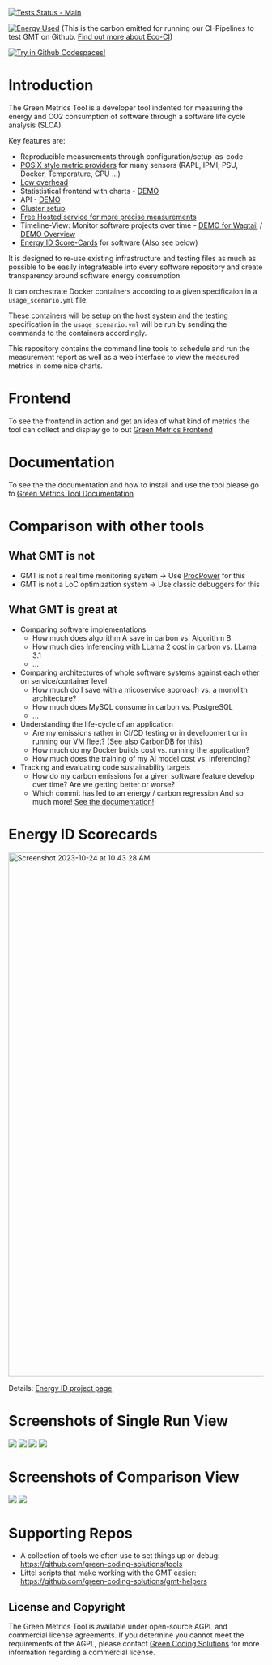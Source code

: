 [![Tests Status - Main](https://github.com/green-coding-solutions/green-metrics-tool/actions/workflows/tests-vm-main.yml/badge.svg)](https://github.com/green-coding-solutions/green-metrics-tool/actions/workflows/tests-vm-main.yml)


[![Energy Used](https://api.green-coding.io/v1/ci/badge/get?repo=green-coding-solutions/green-metrics-tool&branch=main&workflow=45267393&mode=totals&metric=carbon&duration_days=30&)](https://metrics.green-coding.io/ci.html?repo=green-coding-solutions/green-metrics-tool&branch=main&workflow=45267393) (This is the carbon emitted for running our CI-Pipelines to test GMT on Github. [Find out more about Eco-CI](https://www.green-coding.io/products/eco-ci/))

[![Try in Github Codespaces!](https://github.com/codespaces/badge.svg)](https://codespaces.new/green-coding-solutions/green-metrics-tool)

# Introduction

The Green Metrics Tool is a developer tool indented for measuring the energy and CO2 consumption of software through a software life cycle analysis (SLCA).

Key features are:
- Reproducible measurements through configuration/setup-as-code
- [POSIX style metric providers](https://docs.green-coding.io/docs/measuring/metric-providers/metric-providers-overview/) for many sensors (RAPL, IPMI, PSU, Docker, Temperature, CPU ...)
- [Low overhead](https://docs.green-coding.io/docs/measuring/metric-providers/overhead-of-measurement-providers/)
- Statististical frontend with charts - [DEMO](https://metrics.green-coding.io/stats.html?id=7169e39e-6938-4636-907b-68aa421994b2)
- API - [DEMO](https://api.green-coding.io)
- [Cluster setup](https://docs.green-coding.io/docs/installation/installation-cluster/)
- [Free Hosted service for more precise measurements](https://docs.green-coding.io/docs/measuring/measurement-cluster/)
- Timeline-View: Monitor software projects over time - [DEMO for Wagtail](https://metrics.green-coding.io/timeline.html?uri=https://github.com/green-coding-solutions/bakerydemo-gold-benchmark&filename=usage_scenario_warm.yml&branch=&machine_id=7) / [DEMO Overview](https://metrics.green-coding.io/watchlist.html)
- [Energy ID Score-Cards](https://www.green-coding.io/products/energy-id/) for software (Also see below)

It is designed to re-use existing infrastructure and testing files as much as possible to be easily integrateable into every software repository and create transparency around software energy consumption.

It can orchestrate Docker containers according to a given specificaion in a `usage_scenario.yml` file.

These containers will be setup on the host system and the testing specification in the `usage_scenario.yml` will be
run by sending the commands to the containers accordingly.

This repository contains the command line tools to schedule and run the measurement report
as well as a web interface to view the measured metrics in some nice charts.

# Frontend
To see the frontend in action and get an idea of what kind of metrics the tool can collect and display go to out [Green Metrics Frontend](https://metrics.green-coding.io)

# Documentation

To see the the documentation and how to install and use the tool please go to [Green Metrics Tool Documentation](https://docs.green-coding.io)

# Comparison with other tools

## What GMT is not
- GMT is not a real time monitoring system -> Use [ProcPower](https://github.com/green-kernel/procpower) for this
- GMT is not a LoC optimization system -> Use classic debuggers for this

## What GMT is great at
- Comparing software implementations
  - How much does algorithm A save in carbon vs. Algorithm B
  - How much dies Inferencing with LLama 2 cost in carbon vs. LLama 3.1
  - ...
- Comparing architectures of whole software systems against each other on service/container level
  - How much do I save with a micoservice approach vs. a monolith architecture?
  - How much does MySQL consume in carbon vs. PostgreSQL
  - ...
- Understanding the life-cycle of an application
  - Are my emissions rather in CI/CD testing or in development or in running our VM fleet? (See also [CarbonDB](https://www.green-coding.io/products/carbondb/) for this)
  - How much do my Docker builds cost vs. running the application?
  - How much does the training of my AI model cost vs. Inferencing?
- Tracking and evaluating code sustainability targets
  - How do my carbon emissions for a given software feature develop over time? Are we getting better or worse?
  - Which commit has led to an energy / carbon regression
And so much more! [See the documentation!](https://docs.green-coding.io)

# Energy ID Scorecards
<img width="1034" alt="Screenshot 2023-10-24 at 10 43 28 AM" src="https://github.com/green-coding-solutions/green-metrics-tool/assets/250671/7e3e3faa-5452-4722-af70-a65114f930ac">

Details: [Energy ID project page](https://www.green-coding.io/products/energy-id/)

# Screenshots of Single Run View

![](https://www.green-coding.io/img/products/gmt-screenshot-1.webp)
![](https://www.green-coding.io/img/products/gmt-screenshot-2.webp)
![](https://www.green-coding.io/img/products/gmt-screenshot-3.webp)
![](https://www.green-coding.io/img/products/gmt-screenshot-4.webp)
 

# Screenshots of Comparison View
![](https://www.green-coding.io/img/products/gmt-screenshot-5.webp)
![](https://www.green-coding.io/img/products/gmt-screenshot-6.webp)

# Supporting Repos
- A collection of tools we often use to set things up or debug: https://github.com/green-coding-solutions/tools
- Littel scripts that make working with the GMT easier: https://github.com/green-coding-solutions/gmt-helpers


## License and Copyright
The Green Metrics Tool is available under open-source AGPL and commercial license agreements. If you determine you cannot meet the requirements of the AGPL, please contact [Green Coding Solutions](https://www.green-coding.io/products/green-metrics-tool) for more information regarding a commercial license.


